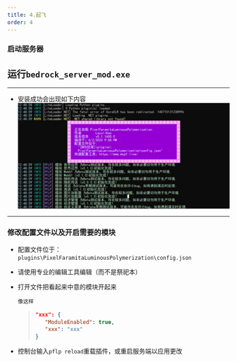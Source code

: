 ```yaml
---
title: 4.起飞
order: 4
---
```


### 启动服务器

## 运行`bedrock_server_mod.exe`

---

- 安装成功会出现如下内容
  ![运行](../../images/install/welcome.png)

---

### 修改配置文件以及开启需要的模块

- 配置文件位于：`plugins\PixelFaramitaLuminousPolymerization\config.json`
- 请使用专业的编辑工具编辑（而不是祭祀本）

- 打开文件把看起来中意的模块开起来

      像这样

  > ```json
  > "xxx": {
  >    "ModuleEnabled": true,
  >    "xxx": "xxx"
  > }
  > ```

- 控制台输入`pflp reload`重载插件，或重启服务端以应用更改
